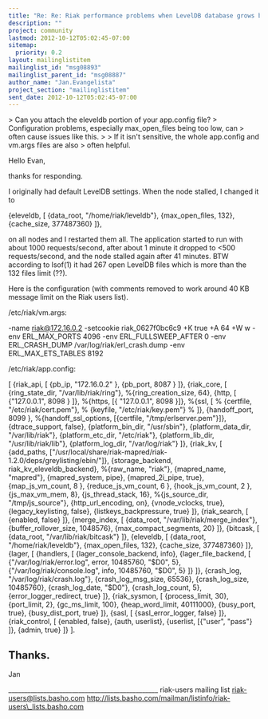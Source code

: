 ```yaml
---
title: "Re: Re: Riak performance problems when LevelDB database grows beyond 16GB"
description: ""
project: community
lastmod: 2012-10-12T05:02:45-07:00
sitemap:
  priority: 0.2
layout: mailinglistitem
mailinglist_id: "msg08893"
mailinglist_parent_id: "msg08887"
author_name: "Jan.Evangelista"
project_section: "mailinglistitem"
sent_date: 2012-10-12T05:02:45-07:00
---
```



&gt; Can you attach the eleveldb portion of your app.config file?
&gt; Configuration problems, especially max\_open\_files being too low, can
&gt; often cause issues like this.
&gt;
&gt; If it isn't sensitive, the whole app.config and vm.args files are also
&gt; often helpful.

Hello Evan,

thanks for responding.

I originally had default LevelDB settings. When the node stalled, I changed it
 to

 {eleveldb, [
 {data\_root, "/home/riak/leveldb"},
 {max\_open\_files, 132},
 {cache\_size, 377487360}
 ]},

on all nodes and I restarted them all. The application started to run with 
about 1000 requests/second, after about 1 minute it dropped to &lt;500 
requests/second, and the node stalled again after 41 minutes. BTW according to
 lsof(1) it had 267 open LevelDB files which is more than the 132 files limit 
(??).

Here is the configuration (with comments removed to work around 40 KB message 
limit on the Riak users list).

/etc/riak/vm.args:

-name riak@172.16.0.2
-setcookie riak\_0627f0bc6c9
+K true
+A 64
+W w
-env ERL\_MAX\_PORTS 4096
-env ERL\_FULLSWEEP\_AFTER 0
-env ERL\_CRASH\_DUMP /var/log/riak/erl\_crash.dump
-env ERL\_MAX\_ETS\_TABLES 8192

/etc/riak/app.config:

[
 {riak\_api, [
 {pb\_ip, "172.16.0.2" },
 {pb\_port, 8087 }
 ]},
 {riak\_core, [
 {ring\_state\_dir, "/var/lib/riak/ring"},
 %{ring\_creation\_size, 64},
 {http, [ {"127.0.0.1", 8098 } ]},
 %{https, [{ "127.0.0.1", 8098 }]},
 %{ssl, [
 % {certfile, "/etc/riak/cert.pem"},
 % {keyfile, "/etc/riak/key.pem"}
 % ]},
 {handoff\_port, 8099 },
 %{handoff\_ssl\_options, [{certfile, "/tmp/erlserver.pem"}]},
 {dtrace\_support, false},
 {platform\_bin\_dir, "/usr/sbin"},
 {platform\_data\_dir, "/var/lib/riak"},
 {platform\_etc\_dir, "/etc/riak"},
 {platform\_lib\_dir, "/usr/lib/riak/lib"},
 {platform\_log\_dir, "/var/log/riak"}
 ]},
 {riak\_kv, [
 {add\_paths, 
["/usr/local/share/riak-mapred/riak-1.2.0/deps/greylisting/ebin/"]},
 {storage\_backend, riak\_kv\_eleveldb\_backend},
 %{raw\_name, "riak"},
 {mapred\_name, "mapred"},
 {mapred\_system, pipe},
 {mapred\_2i\_pipe, true},
 {map\_js\_vm\_count, 8 },
 {reduce\_js\_vm\_count, 6 },
 {hook\_js\_vm\_count, 2 },
 {js\_max\_vm\_mem, 8},
 {js\_thread\_stack, 16},
 %{js\_source\_dir, "/tmp/js\_source"},
 {http\_url\_encoding, on},
 {vnode\_vclocks, true},
 {legacy\_keylisting, false},
 {listkeys\_backpressure, true}
 ]},
 {riak\_search, [
 {enabled, false}
 ]},
 {merge\_index, [
 {data\_root, "/var/lib/riak/merge\_index"},
 {buffer\_rollover\_size, 1048576},
 {max\_compact\_segments, 20}
 ]},
 {bitcask, [
 {data\_root, "/var/lib/riak/bitcask"}
 ]},
 {eleveldb, [
 {data\_root, "/home/riak/leveldb"},
 {max\_open\_files, 132},
 {cache\_size, 377487360}
 ]},
 {lager, [
 {handlers, [
 {lager\_console\_backend, info},
 {lager\_file\_backend, [
 {"/var/log/riak/error.log", error, 10485760, "$D0", 5},
 {"/var/log/riak/console.log", info, 10485760, "$D0", 5}
 ]}
 ]},
 {crash\_log, "/var/log/riak/crash.log"},
 {crash\_log\_msg\_size, 65536},
 {crash\_log\_size, 10485760},
 {crash\_log\_date, "$D0"},
 {crash\_log\_count, 5},
 {error\_logger\_redirect, true}
 ]},
 {riak\_sysmon, [
 {process\_limit, 30},
 {port\_limit, 2},
 {gc\_ms\_limit, 100},
 {heap\_word\_limit, 40111000},
 {busy\_port, true},
 {busy\_dist\_port, true}
 ]},
 {sasl, [
 {sasl\_error\_logger, false}
 ]},
 {riak\_control, [
 {enabled, false},
 {auth, userlist},
 {userlist, [{"user", "pass"}
 ]},
 {admin, true}
 ]}
].

Thanks.
--
Jan

\_\_\_\_\_\_\_\_\_\_\_\_\_\_\_\_\_\_\_\_\_\_\_\_\_\_\_\_\_\_\_\_\_\_\_\_\_\_\_\_\_\_\_\_\_\_\_
riak-users mailing list
riak-users@lists.basho.com
http://lists.basho.com/mailman/listinfo/riak-users\_lists.basho.com


